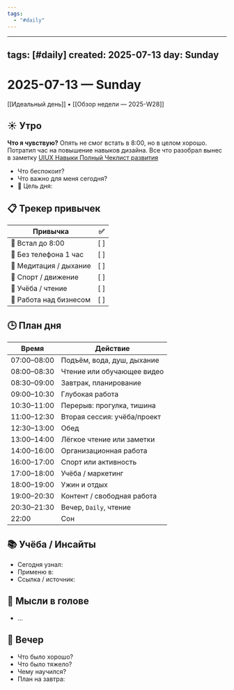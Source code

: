 ```yaml
---
tags:
  - "#daily"
---
```

---
tags: [#daily]
created: 2025-07-13
day: Sunday
---

# 2025-07-13 — Sunday

[[Идеальный день]] • [[Обзор недели — 2025-W28]]

## ☀️ Утро
**Что я чувствую?**
Опять не смог встать в 8:00, но в целом хорошо. Потратил час на повышение навыков дизайна. Все что разобрал вынес в заметку [UIUX Навыки Полный Чеклист развития](UIUX%20Навыки%20Полный%20Чеклист%20развития.md)

- Что беспокоит?
- Что важно для меня сегодня?
- 🎯 Цель дня:

## 📋 Трекер привычек

| Привычка               | ✅   |
| ---------------------- | --- |
| 🌅 Встал до 8:00       | [ ] |
| 📵 Без телефона 1 час  | [ ] |
| 🧘 Медитация / дыхание | [ ] |
| 🚶 Спорт / движение    | [ ] |
| 📒 Учёба / чтение      | [ ] |
| 💼 Работа над бизнесом | [ ] |

## 🕒 План дня

| Время         | Действие                               |
|---------------|------------------------------------------|
| 07:00–08:00   | Подъём, вода, душ, дыхание              |
| 08:00–08:30   | Чтение или обучающее видео              |
| 08:30–09:00   | Завтрак, планирование                   |
| 09:00–10:30   | Глубокая работа                         |
| 10:30–11:00   | Перерыв: прогулка, тишина               |
| 11:00–12:30   | Вторая сессия: учёба/проект             |
| 12:30–13:00   | Обед                                     |
| 13:00–14:00   | Лёгкое чтение или заметки               |
| 14:00–16:00   | Организационная работа                  |
| 16:00–17:00   | Спорт или активность                    |
| 17:00–18:00   | Учёба / маркетинг                       |
| 18:00–19:00   | Ужин и отдых                            |
| 19:00–20:30   | Контент / свободная работа              |
| 20:30–21:30   | Вечер, `Daily`, чтение                  |
| 22:00         | Сон                                      |

## 📚 Учёба / Инсайты

- Сегодня узнал:
- Применю в:
- Ссылка / источник:

## 💭 Мысли в голове

- ...

## 🌙 Вечер

- Что было хорошо?
- Что было тяжело?
- Чему научился?
- План на завтра: